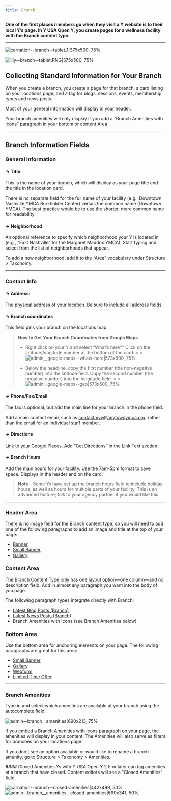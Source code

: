 ```yaml
---
title: Branch
---
```


**One of the first places members go when they visit a Y website is to their local Y’s page. In Y USA Open Y, you create pages for a wellness facility with the Branch content type.**

---

![carnation--branch--tablet_1|375x500, 75%](upload://qaEmMaGxttuNKYSzZRH4IrVvTc5.png)

![lily--branch--tablet.PNG|375x500, 75%](upload://iQD92lirDJvqK5np1vuQ0M2Ar4p.jpeg)

## Collecting Standard Information for Your Branch

When you create a branch, you create a page for that branch, a card listing on your locations page, and a tag for blogs, sessions, events, membership types and news posts.

Most of your general information will display in your header.

Your branch amenities will only display if you add a “Branch Amenities with Icons” paragraph in your bottom or content Area

--- 
## Branch Information Fields
### General Information
#### -> Title
This is the name of your branch, which will display as your page title and the title in the location card.

There is no separate field for the full name of your facility (e.g., Downtown Nashville YMCA Burkholder Center) versus the common name (Downtown YMCA). The best practice would be to use the shorter, more common name for readability.

#### -> Neighborhood
An optional reference to specify which neighborhood your Y is located in (e.g., “East Nashville” for the Margaret Maddox YMCA). Start typing and select from the list of neighborhoods that appear.

To add a new neighborhood, add it to the “Area” vocabulary under Structure > Taxonomy.

---

### Contact Info

#### -> Address:
The physical address of your location. Be sure to include all address fields.

#### ->  Branch coordinates
This field pins your branch on the locations map.

> **How to Get Your Branch Coordinates from Google Maps**
> * Right click on your Y and select “What’s here?” Click on the latitude/longitude number at the bottom of the card.
    >
    >   ![admin__google-maps--whats-here|573x500, 75%](upload://4KumwfEfMol8v7BE7kFXceiBGOH.png)
>
> * Below the headline, copy the first number (the non-negative number) into the latitude field. Copy the second number (the negative number) into the longitude field.
    >
    >   ![admin__google-maps--geo|573x500, 75%](upload://hqLgdeW9w9ZEsDIxMm36NNZPjq8.png)
#### -> Phone/Fax/Email
The fax is optional, but add the main line for your branch in the phone field.

Add a main contact email, such as contactmyy@anytownymca.org, rather than the email for an individual staff member.

#### -> Directions
Link to your Google Places. Add “Get Directions” in the Link Text section.

#### -> Branch Hours
Add the main hours for your facility. Use the 7am-5pm format to save space. Displays in the header and on the card.

> **Note** - Some Ys have set up the branch hours field to include holiday hours, as well as hours for multiple parts of your facility. This is an advanced feature; talk to your agency partner if you would like this.

---

### Header Area
There is no image field for the Branch content type, so you will need to add one of the following paragraphs to add an image and title at the top of your page:

* [Banner](https://community.openymca.org/t/banner-open-y-paragraphs-user-documentation/665)
* [Small Banner](https://community.openymca.org/t/small-banner-paragraphs-open-y-user-docs/725)
* [Gallery](https://community.openymca.org/t/gallery-paragraphs-open-y-user-docs/715)

### Content Area

The Branch Content Type only has one layout option—one column—and no description field. Add in almost any paragraph you want into the body of you page.

The following paragraph types integrate directly with Branch:

* [Latest Blog Posts (Branch)](https://community.openymca.org/t/latest-blog-posts-including-camp-branch-paragraphs-open-y-user-docs/717)
* [Latest News Posts (Branch)](https://community.openymca.org/t/latest-news-branch-including-camp-branch-paragraphs-open-y-user-docs/718)
* Branch Amenities with Icons (see Branch Amenities below)

### Bottom Area
Use the bottom area for anchoring elements on your page. The following paragraphs are great for this area:

* [Small Banner](https://community.openymca.org/t/small-banner-paragraphs-open-y-user-docs/725)
* [Gallery](https://community.openymca.org/t/gallery-paragraphs-open-y-user-docs/715)
* [Webform](https://community.openymca.org/t/webform-paragraph-open-y-user-docs/729)
* [Limited Time Offer](https://community.openymca.org/t/limited-time-offer-paragraphs-open-y-user-docs/719)

---
### Branch Amenities

Type in and select which amenities are available at your branch using the autocomplete field.

![admin--branch__amenities|690x213, 75%](upload://y2bWNI9tEnxS53cfvzDcOKtXbVC.png)

If you embed a Branch Amenities with Icons paragraph on your page, the amenities will display in your content. The Amenities will also serve as filters for branches on your locations page.

If you don't see an option available or would like to rename a branch amenity, go to Structure > Taxonomy > Amenities.

**####** Closed Amenities
Ys with Y USA Open Y 2.5 or later can tag amenities at a branch that have closed. Content editors will see a "Closed Amenities" field.

![carnation--branch--closed-amenities|442x499, 50%](upload://1H6H8xKzjCpEMYDKfZe7it4R40Y.png)   ![admin--branch__amenities--closed-amenities|690x341, 50%](upload://a4WrDjPoqlMgnP5OtobiCzpvrZg.png)